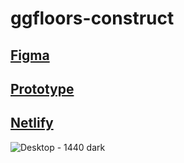 # ggfloors-construct

## [Figma](https://www.figma.com/file/WaNu2VRizI38ayahXcudom/gg?node-id=0%3A1)

## [Prototype](https://www.figma.com/proto/WaNu2VRizI38ayahXcudom/gg?page-id=0%3A1&type=design&node-id=8-2&viewport=184%2C48%2C0.42&t=LMgmrdpEyy4rErUe-1&scaling=min-zoom&mode=design)

## [Netlify](https://ggfloors-construct.netlify.app)

<!-- ![Desktop - 1440](https://user-images.githubusercontent.com/59699177/154823201-e8e6a76c-7e47-4acd-be01-120b78ee8a9b.png) -->

![Desktop - 1440 dark](https://user-images.githubusercontent.com/59699177/154823221-e87a420f-5290-4448-b301-cabb95308c8f.png)
